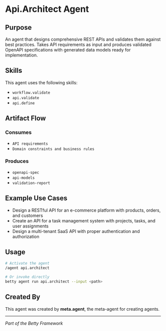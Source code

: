 # Api.Architect Agent

## Purpose

An agent that designs comprehensive REST APIs and validates them against best practices. Takes API requirements as input and produces validated OpenAPI specifications with generated data models ready for implementation.

## Skills

This agent uses the following skills:

- `workflow.validate`
- `api.validate`
- `api.define`

## Artifact Flow

### Consumes

- `API requirements`
- `Domain constraints and business rules`

### Produces

- `openapi-spec`
- `api-models`
- `validation-report`

## Example Use Cases

- Design a RESTful API for an e-commerce platform with products, orders, and customers
- Create an API for a task management system with projects, tasks, and user assignments
- Design a multi-tenant SaaS API with proper authentication and authorization

## Usage

```bash
# Activate the agent
/agent api.architect

# Or invoke directly
betty agent run api.architect --input <path>
```

## Created By

This agent was created by **meta.agent**, the meta-agent for creating agents.

---

*Part of the Betty Framework*
